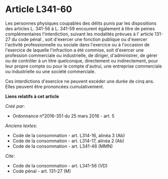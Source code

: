 # Article L341-60

Les personnes physiques coupables des délits punis par les dispositions des articles L. 341-56 à L. 341-59 encourent
également à titre de peines complémentaires l'interdiction, suivant les modalités prévues à l'
article 131-27 du code pénal
, soit d'exercer une fonction publique ou d'exercer l'activité professionnelle ou sociale dans l'exercice ou à l'occasion de
l'exercice de laquelle l'infraction a été commise, soit d'exercer une profession commerciale ou industrielle, de diriger,
d'administrer, de gérer ou de contrôler à un titre quelconque, directement ou indirectement, pour leur propre compte ou pour
le compte d'autrui, une entreprise commerciale ou industrielle ou une société commerciale. 

Ces interdictions d'exercice ne peuvent excéder une durée de cinq ans. Elles peuvent être prononcées cumulativement.

**Liens relatifs à cet article**

_Créé par_:

  - Ordonnance n°2016-351 du 25 mars 2016 - art. 5

_Anciens textes_:

  - Code de la consommation - art. L314-16, alinéa 3 (Ab)
  - Code de la consommation - art. L314-17, alinéa 2 (Ab)
  - Code de la consommation - art. L341-46 (MMN)

_Cite_:

  - Code de la consommation - art. L341-56 (VD)
  - Code pénal - art. 131-27 (M)
